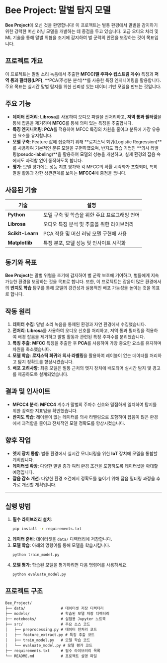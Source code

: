 # Bee Project: 말벌 탐지 모델

**Bee Project**에 오신 것을 환영합니다! 이 프로젝트는 벌통 환경에서 말벌을 감지하기 위한 강력한 머신 러닝 모델을 개발하는 데 중점을 두고 있습니다. 고급 오디오 처리 및 ML 기술을 통해 말벌 위협을 조기에 감지하여 벌 군락의 안전을 보장하는 것이 목표입니다.

## 프로젝트 개요

이 프로젝트는 말벌 소리 녹음에서 추출한 **MFCC(멜 주파수 켑스트럼 계수)** 특징과 **저역 통과 필터링(LPF)**, **PCA(주성분 분석)**를 사용한 특징 엔지니어링을 활용합니다. 주요 목표는 실시간 말벌 탐지를 위한 신뢰성 있는 데이터 기반 모델을 만드는 것입니다.

## 주요 기능

- **데이터 전처리**: **Librosa**를 사용하여 오디오 파일을 전처리하고, **저역 통과 필터링**을 통해 잡음을 제거하며 **MFCC**를 통해 의미 있는 특징을 추출합니다.
- **특징 엔지니어링**: **PCA**를 적용하여 MFCC 특징의 차원을 줄이고 분류에 가장 유용한 요소를 유지합니다.
- **모델 구축**: Feature 값에 집중하기 위해 **로지스틱 회귀(Logistic Regression)**를 사용하여 기본적인 분류 모델을 구현하였으며, 반지도 학습 기법인 **의사 라벨링(pseudo-labeling)**을 활용하여 모델의 성능을 개선하고, 실제 환경의 잡음 속에서도 과적합 없이 동작하도록 합니다.
- **평가**: 모델 평가에는 성능 지표 평가와 각 MFCC의 확률 시각화가 포함되며, 특히 말벌 활동과 강한 상관관계를 보이는 **MFCC4**에 중점을 둡니다.

## 사용된 기술

| 기술                     | 설명                          |
| ---------------------- | --------------------------- |
| **Python**             | 모델 구축 및 학습을 위한 주요 프로그래밍 언어  |
| **Librosa**            | 오디오 특징 분석 및 추출을 위한 라이브러리    |
| **Scikit-Learn**       | PCA 적용 및 머신 러닝 모델 구현에 사용    |
| **Matplotlib**         | 특징 분포, 모델 성능 및 인사이트 시각화     |

## 동기와 목표

**Bee Project**는 말벌 위협을 조기에 감지하여 벌 군락 보호에 기여하고, 벌들에게 지속 가능한 환경을 보장하는 것을 목표로 합니다. 또한, 이 프로젝트는 잡음이 많은 환경에서의 **반지도 학습** 탐구를 통해 모델의 강건성과 실용적인 배포 가능성을 높이는 것을 목표로 합니다.

## 작동 원리

1. **데이터 수집**: 말벌 소리 녹음을 통제된 환경과 자연 환경에서 수집했습니다.
2. **전처리**: **Librosa**를 사용하여 오디오 신호를 처리하고, 저역 통과 필터링을 적용하여 배경 잡음을 제거하고 말벌 활동과 관련된 특정 주파수를 분리했습니다.
3. **특징 추출**: **MFCC** 특징을 추출한 후 **PCA**를 사용하여 가장 중요한 요소를 유지하며 차원을 축소했습니다.
4. **모델 학습**: **로지스틱 회귀**와 **의사 라벨링**을 활용하여 레이블이 없는 데이터를 처리하고 탐지 정확도를 향상시켰습니다.
5. **배포 고려사항**: 최종 모델은 벌통 근처의 엣지 장치에 배포되어 실시간 탐지 및 경고를 제공하도록 설계되었습니다.

## 결과 및 인사이트

- **MFCC4 분석**: **MFCC4** 계수가 말벌의 주파수 신호와 밀접하게 일치하여 탐지를 위한 강력한 지표임을 확인했습니다.
- **반지도 학습**: 레이블이 없는 데이터를 의사 라벨링으로 포함하여 잡음이 많은 환경에서 과적합을 줄이고 전체적인 모델 정확도를 향상시켰습니다.

## 향후 작업

- **엣지 장치 통합**: 벌통 환경에서 실시간 모니터링을 위한 **IoT** 장치에 모델을 통합할 계획입니다.
- **데이터셋 확장**: 다양한 말벌 종과 여러 환경 조건을 포함하도록 데이터셋을 확대할 예정입니다.
- **잡음 감소 개선**: 다양한 환경 조건에서 정확도를 높이기 위해 잡음 필터링 과정을 추가로 개선할 계획입니다.

---

## 실행 방법

1. **필수 라이브러리 설치**:
   ```bash
   pip install -r requirements.txt
   ```
2. **데이터 준비**: 데이터셋을 `data/` 디렉터리에 저장합니다.
3. **모델 학습**: 아래의 명령어를 통해 모델을 학습시킵니다.
   ```bash
   python train_model.py
   ```
4. **모델 평가**: 학습된 모델을 평가하려면 다음 명령어를 사용하세요.
   ```bash
   python evaluate_model.py
   ```

## 프로젝트 구조

```
Bee_Project/
├── data/                # 데이터셋 저장 디렉터리
├── models/              # 학습된 모델 저장 디렉터리
├── notebooks/           # 실험용 Jupyter 노트북
├── src/                 # 주요 소스 코드
│   ├── preprocessing.py # 데이터 전처리 코드
│   ├── feature_extract.py # 특징 추출 코드
│   ├── train_model.py   # 모델 학습 코드
│   └── evaluate_model.py # 모델 평가 코드
├── requirements.txt     # 필수 라이브러리 목록
└── README.md            # 프로젝트 설명 파일
```
